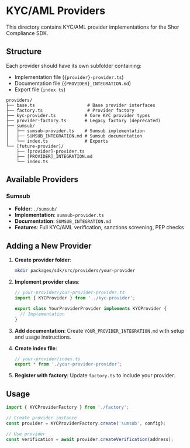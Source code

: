 # KYC/AML Providers

This directory contains KYC/AML provider implementations for the Shor Compliance SDK.

## Structure

Each provider should have its own subfolder containing:
- Implementation file (`{provider}-provider.ts`)
- Documentation file (`{PROVIDER}_INTEGRATION.md`) 
- Export file (`index.ts`)

```
providers/
├── base.ts                    # Base provider interfaces
├── factory.ts                 # Provider factory
├── kyc-provider.ts           # Core KYC provider types
├── provider-factory.ts       # Legacy factory (deprecated)
├── sumsub/
│   ├── sumsub-provider.ts    # Sumsub implementation
│   ├── SUMSUB_INTEGRATION.md # Sumsub documentation
│   └── index.ts              # Exports
└── [future-provider]/
    ├── [provider]-provider.ts
    ├── [PROVIDER]_INTEGRATION.md  
    └── index.ts
```

## Available Providers

### Sumsub
- **Folder**: `./sumsub/`
- **Implementation**: `sumsub-provider.ts`
- **Documentation**: `SUMSUB_INTEGRATION.md`
- **Features**: Full KYC/AML verification, sanctions screening, PEP checks

## Adding a New Provider

1. **Create provider folder**:
   ```bash
   mkdir packages/sdk/src/providers/your-provider
   ```

2. **Implement provider class**:
   ```typescript
   // your-provider/your-provider-provider.ts
   import { KYCProvider } from '../kyc-provider';
   
   export class YourProviderProvider implements KYCProvider {
     // Implementation
   }
   ```

3. **Add documentation**:
   Create `YOUR_PROVIDER_INTEGRATION.md` with setup and usage instructions.

4. **Create index file**:
   ```typescript
   // your-provider/index.ts
   export * from './your-provider-provider';
   ```

5. **Register with factory**:
   Update `factory.ts` to include your provider.

## Usage

```typescript
import { KYCProviderFactory } from './factory';

// Create provider instance
const provider = KYCProviderFactory.create('sumsub', config);

// Use provider
const verification = await provider.createVerification(address);
```